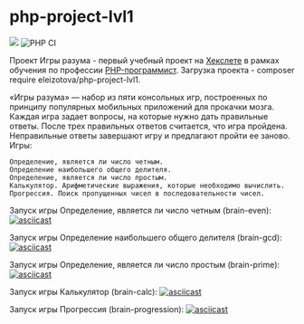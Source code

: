 # php-project-lvl1
<a href="https://codeclimate.com/github/ElenaIzotova8/php-project-lvl1/maintainability"><img src="https://api.codeclimate.com/v1/badges/b4d07e3a2f919ba5b11a/maintainability" /></a>
![PHP CI](https://github.com/ElenaIzotova8/php-project-lvl1/workflows/PHP%20CI/badge.svg)

Проект Игры разума - первый учебный проект на [Хекслете](https://hexlet.io) в рамках обучения по профессии [PHP-программист](https://ru.hexlet.io/professions/php).
Загрузка проекта - composer require eleizotova/php-project-lvl1.

«Игры разума» — набор из пяти консольных игр, построенных по принципу популярных мобильных приложений для прокачки мозга. Каждая игра задает вопросы, на которые нужно дать правильные ответы. После трех правильных ответов считается, что игра пройдена. Неправильные ответы завершают игру и предлагают пройти ее заново. Игры:

    Определение, является ли число четным.
    Определение наибольшего общего делителя.
    Определение, является ли число простым.
    Калькулятор. Арифметические выражения, которые необходимо вычислить.
    Прогрессия. Поиск пропущенных чисел в последовательности чисел.

Запуск игры Определение, является ли число четным (brain-even):
[![asciicast](https://asciinema.org/a/326996.svg)](https://asciinema.org/a/326996)

Запуск игры Определение наибольшего общего делителя (brain-gcd):
[![asciicast](https://asciinema.org/a/326997.svg)](https://asciinema.org/a/326997)

Запуск игры Определение, является ли число простым (brain-prime):
[![asciicast](https://asciinema.org/a/326999.svg)](https://asciinema.org/a/326999)

Запуск игры Калькулятор (brain-calc):
[![asciicast](https://asciinema.org/a/lnPr1q4hYTOh4a3w7QBX5mxFy.svg)](https://asciinema.org/a/lnPr1q4hYTOh4a3w7QBX5mxFy)

Запуск игры Прогрессия (brain-progression):
[![asciicast](https://asciinema.org/a/326998.svg)](https://asciinema.org/a/326998)
